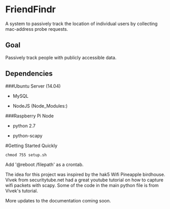 # FriendFindr
A system to passively track the location of individual users by collecting mac-address probe requests.
## Goal
Passively track people with publicly accessible data.

## Dependencies

###Ubuntu Server (14.04)
* MySQL

* NodeJS (Node_Modules:)

###Raspberry Pi Node
* python 2.7

* python-scapy

#Getting Started Quickly

`chmod 755 setup.sh`

Add '@reboot /filepath' as a crontab.

The idea for this project was inspired by the hak5 Wifi Pineapple birdhouse. Vivek from securitytube.net had a great youtube tutorial on how to capture wifi packets with scapy. Some of the code in the main python file is from Vivek's tutorial.

More updates to the documentation coming soon.
